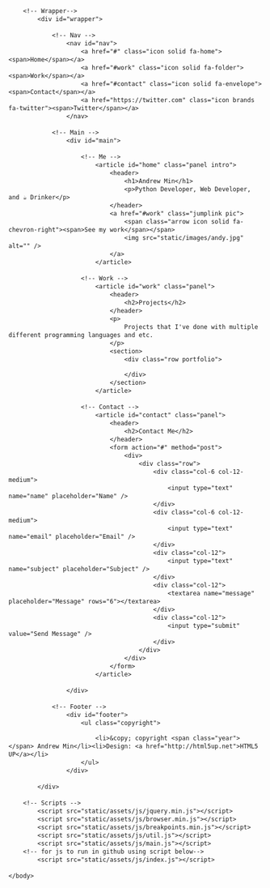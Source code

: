 <!DOCTYPE HTML>
<!--
	Astral by HTML5 UP
	html5up.net | @ajlkn
	Free for personal and commercial use under the CCA 3.0 license (html5up.net/license)
-->
<html>
	<head>
		<title>Andrew Min</title>
		<meta charset="utf-8" />
		<meta name="viewport" content="width=device-width, initial-scale=1, user-scalable=no" />
<!--		Corrected file pathing code for links below-->
		<link rel="stylesheet" href="static/assets/css/main.css" />
		<link rel="icon" href="static/images/favicon.ico">
		<noscript><link rel="stylesheet" href="static/assets/css/noscript.css" /></noscript>
	</head>
	<body class="is-preload">

		<!-- Wrapper-->
			<div id="wrapper">

				<!-- Nav -->
					<nav id="nav">
						<a href="#" class="icon solid fa-home"><span>Home</span></a>
						<a href="#work" class="icon solid fa-folder"><span>Work</span></a>
						<a href="#contact" class="icon solid fa-envelope"><span>Contact</span></a>
						<a href="https://twitter.com" class="icon brands fa-twitter"><span>Twitter</span></a>
					</nav>

				<!-- Main -->
					<div id="main">

						<!-- Me -->
							<article id="home" class="panel intro">
								<header>
									<h1>Andrew Min</h1>
									<p>Python Developer, Web Developer, and ☕ Drinker</p>
								</header>
								<a href="#work" class="jumplink pic">
									<span class="arrow icon solid fa-chevron-right"><span>See my work</span></span>
									<img src="static/images/andy.jpg" alt="" />
								</a>
							</article>

						<!-- Work -->
							<article id="work" class="panel">
								<header>
									<h2>Projects</h2>
								</header>
								<p>
									Projects that I've done with multiple different programming languages and etc.
								</p>
								<section>
									<div class="row portfolio">
<!--										inserted div col from index.js-->
									</div>
								</section>
							</article>

						<!-- Contact -->
							<article id="contact" class="panel">
								<header>
									<h2>Contact Me</h2>
								</header>
								<form action="#" method="post">
									<div>
										<div class="row">
											<div class="col-6 col-12-medium">
												<input type="text" name="name" placeholder="Name" />
											</div>
											<div class="col-6 col-12-medium">
												<input type="text" name="email" placeholder="Email" />
											</div>
											<div class="col-12">
												<input type="text" name="subject" placeholder="Subject" />
											</div>
											<div class="col-12">
												<textarea name="message" placeholder="Message" rows="6"></textarea>
											</div>
											<div class="col-12">
												<input type="submit" value="Send Message" />
											</div>
										</div>
									</div>
								</form>
							</article>

					</div>

				<!-- Footer -->
					<div id="footer">
						<ul class="copyright">
<!--							<li>&copy; copyright {{year}} Andrew Min</li><li>Design: <a href="http://html5up.net">HTML5 UP</a></li>-->
							<li>&copy; copyright <span class="year"></span> Andrew Min</li><li>Design: <a href="http://html5up.net">HTML5 UP</a></li>
						</ul>
					</div>

			</div>

		<!-- Scripts -->
			<script src="static/assets/js/jquery.min.js"></script>
			<script src="static/assets/js/browser.min.js"></script>
			<script src="static/assets/js/breakpoints.min.js"></script>
			<script src="static/assets/js/util.js"></script>
			<script src="static/assets/js/main.js"></script>
		<!-- for js to run in github using script below-->
			<script src="static/assets/js/index.js"></script>

	</body>


</html>
